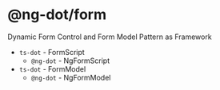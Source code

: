 # @ng-dot/form

Dynamic Form Control and Form Model Pattern as Framework

* `ts-dot` - FormScript
    * `@ng-dot` - NgFormScript
* `ts-dot` - FormModel
    * `@ng-dot` - NgFormModel